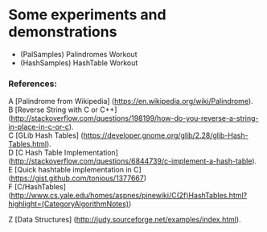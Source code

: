 

Some experiments and demonstrations 
===================================

* (PalSamples) Palindromes Workout
* (HashSamples) HashTable Workout




### References:

A [Palindrome from Wikipedia] (https://en.wikipedia.org/wiki/Palindrome).  
B [Reverse String with C or C++] (http://stackoverflow.com/questions/198199/how-do-you-reverse-a-string-in-place-in-c-or-c).  
C [GLib Hash Tables] (https://developer.gnome.org/glib/2.28/glib-Hash-Tables.html).  
D [C Hash Table Implementation] (http://stackoverflow.com/questions/6844739/c-implement-a-hash-table).  
E [Quick hashtable implementation in C] (https://gist.github.com/tonious/1377667)  
F [C/HashTables] (http://www.cs.yale.edu/homes/aspnes/pinewiki/C(2f)HashTables.html?highlight=(CategoryAlgorithmNotes))  


Z [Data Structures] (http://judy.sourceforge.net/examples/index.html).  
